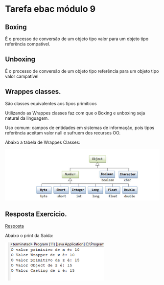 # Tarefa ebac módulo 9

## Boxing

É o processo de conversão de um objeto tipo valor para um objeto tipo referência compatível.

## Unboxing

É o processo de conversão de um objeto tipo referência para um objeto tipo valor campatível

## Wrappes classes.

São classes equivalentes aos tipos primiticos

Utilizando as Wrappes classes faz com que o Boxing e unboxing seja natural da linguagem.

Uso comum: campos de entidades em sistemas de informação, pois tipos referência aceitam valor null e sufruem dos recursos OO.

Abaixo a tabela de Wrappes Classes:

<img src="prints/1.png">

## Resposta Exercício.

[Resposta](https://github.com/ThiagSampaio/tarefas-ebac-Thiago-Sampaio/blob/main/mod9/src/application/Program.java)

Abaixo o print da Saída:

<img src="prints/2.png">
